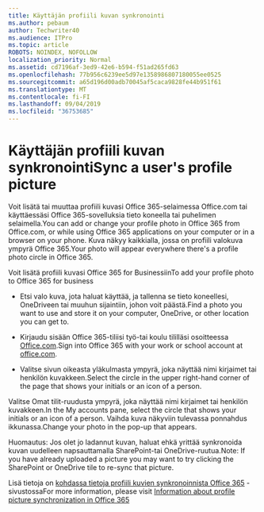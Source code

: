 ```yaml
---
title: Käyttäjän profiili kuvan synkronointi
ms.author: pebaum
author: Techwriter40
ms.audience: ITPro
ms.topic: article
ROBOTS: NOINDEX, NOFOLLOW
localization_priority: Normal
ms.assetid: cd7196af-3ed9-42e6-b594-f51ad265fd63
ms.openlocfilehash: 77b956c6239ee5d97e1358986807180055ee0525
ms.sourcegitcommit: a65d196d00adb70045af5caca9828fe44b951f61
ms.translationtype: MT
ms.contentlocale: fi-FI
ms.lasthandoff: 09/04/2019
ms.locfileid: "36753685"
---
```

# <a name="sync-a-users-profile-picture"></a><span data-ttu-id="24c44-102">Käyttäjän profiili kuvan synkronointi</span><span class="sxs-lookup"><span data-stu-id="24c44-102">Sync a user's profile picture</span></span>

<span data-ttu-id="24c44-103">Voit lisätä tai muuttaa profiili kuvasi Office 365-selaimessa Office.com tai käyttäessäsi Office 365-sovelluksia tieto koneella tai puhelimen selaimella.</span><span class="sxs-lookup"><span data-stu-id="24c44-103">You can add or change your profile photo in Office 365 from Office.com, or while using Office 365 applications on your computer or in a browser on your phone.</span></span> <span data-ttu-id="24c44-104">Kuva näkyy kaikkialla, jossa on profiili valokuva ympyrä Office 365.</span><span class="sxs-lookup"><span data-stu-id="24c44-104">Your photo will appear everywhere there's a profile photo circle in Office 365.</span></span>

<span data-ttu-id="24c44-105">Voit lisätä profiili kuvasi Office 365 for Businessiin</span><span class="sxs-lookup"><span data-stu-id="24c44-105">To add your profile photo to Office 365 for business</span></span>

- <span data-ttu-id="24c44-106">Etsi valo kuva, jota haluat käyttää, ja tallenna se tieto koneellesi, OneDriveen tai muuhun sijaintiin, johon voit päästä.</span><span class="sxs-lookup"><span data-stu-id="24c44-106">Find a photo you want to use and store it on your computer, OneDrive, or other location you can get to.</span></span>

- <span data-ttu-id="24c44-107">Kirjaudu sisään Office 365-tiliisi työ-tai koulu tililläsi osoitteessa [Office.com](http://www.office.com).</span><span class="sxs-lookup"><span data-stu-id="24c44-107">Sign into Office 365 with your work or school account at [office.com](http://www.office.com).</span></span>

- <span data-ttu-id="24c44-108">Valitse sivun oikeasta yläkulmasta ympyrä, joka näyttää nimi kirjaimet tai henkilön kuvakkeen.</span><span class="sxs-lookup"><span data-stu-id="24c44-108">Select the circle in the upper right-hand corner of the page that shows your initials or an icon of a person.</span></span>

<span data-ttu-id="24c44-109">Valitse Omat tilit-ruudusta ympyrä, joka näyttää nimi kirjaimet tai henkilön kuvakkeen.</span><span class="sxs-lookup"><span data-stu-id="24c44-109">In the My accounts pane, select the circle that shows your initials or an icon of a person.</span></span> <span data-ttu-id="24c44-110">Vaihda kuva näkyviin tulevassa ponnahdus ikkunassa.</span><span class="sxs-lookup"><span data-stu-id="24c44-110">Change your photo in the pop-up that appears.</span></span>

<span data-ttu-id="24c44-111">Huomautus: Jos olet jo ladannut kuvan, haluat ehkä yrittää synkronoida kuvan uudelleen napsauttamalla SharePoint-tai OneDrive-ruutua.</span><span class="sxs-lookup"><span data-stu-id="24c44-111">Note: If you have already uploaded a picture you may want to try clicking the SharePoint or OneDrive tile to re-sync that picture.</span></span>

<span data-ttu-id="24c44-112">Lisä tietoja on [kohdassa tietoja profiili kuvien synkronoinnista Office 365](https://support.office.com/article/information-about-profile-picture-synchronization-in-office-365-20594d76-d054-4af4-a660-401133e3d48a) -sivustossa</span><span class="sxs-lookup"><span data-stu-id="24c44-112">For more information, please visit [Information about profile picture synchronization in Office 365](https://support.office.com/article/information-about-profile-picture-synchronization-in-office-365-20594d76-d054-4af4-a660-401133e3d48a)</span></span>

